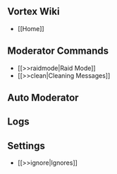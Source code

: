 ## Vortex Wiki

- [[Home]]

## Moderator Commands

- [[>>raidmode|Raid Mode]]
- [[>>clean|Cleaning Messages]]

## Auto Moderator
## Logs
## Settings
- [[>>ignore|Ignores]]
